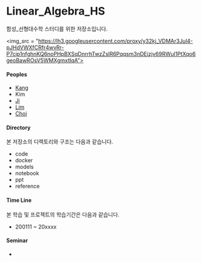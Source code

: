 # Linear_Algebra_HS
함성_선형대수학 스터디를 위한 저장소입니다.

<img_src = "https://lh3.googleusercontent.com/proxy/y32kj_VDMAr3Jul4-pJHdVWXfCRfr4wvRr-P7cip1nfghnKQ6noPHpBXSqDnrrhTwzZslR6Pqqsm3nDEizjv69RWul1PtXqo6geoBawROsV5WMXgmxtlqA">

#### Peoples
+ [Kang](https://github.com/kyj0920)
+ Kim
+ [Ji](https://github.com/star6973)
+ [Lim](https://github.com/limhs1)
+ [Choi](https://github.com/kwangjunechoi7)


#### Directory
본 저장소의 디렉토리와 구조는 다음과 같습니다.
- code
- docker
- models
- notebook
- ppt
- reference

#### Time Line
본 학습 및 프로젝트의 학습기간은 다음과 같습니다.
  - 200111 ~ 20xxxx

#### Seminar
-
